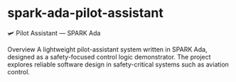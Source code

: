 # spark-ada-pilot-assistant
🛩️ Pilot Assistant — SPARK Ada

Overview
A lightweight pilot-assistant system written in SPARK Ada, designed as a safety-focused control logic demonstrator. The project explores reliable software design in safety-critical systems such as aviation control.
